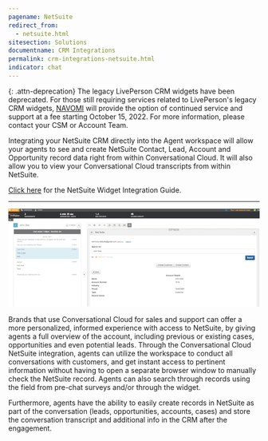 ```yaml
---
pagename: NetSuite
redirect_from:
  - netsuite.html
sitesection: Solutions
documentname: CRM Integrations
permalink: crm-integrations-netsuite.html
indicator: chat
---
```


{: .attn-deprecation}
The legacy LivePerson CRM widgets have been deprecated. For those still requiring services related to LivePerson's legacy CRM widgets, [NAVOMI](https://navomi.com/crm-connect/) will provide the option of continued service and support at a fee starting October 15, 2022. For more information, please contact your CSM or Account Team.

Integrating your NetSuite CRM directly into the Agent workspace will allow your agents to see and create NetSuite Contact, Lead, Account and Opportunity record data right from within Conversational Cloud. It will also allow you to view your Conversational Cloud transcripts from within NetSuite.

<div class="inntertext configlink"><a href="assets/CRM_Widget_Netsuite_Admin_Guide_2019_v2.pdf" target="_blank">Click here</a> for the NetSuite Widget Integration Guide.</div>

<hr class="solutionshr" />

<img src="img/archive/ns1.png" alt="InAppOverview1">

Brands that use Conversational Cloud for sales and support can offer a more personalized, informed experience with access to NetSuite, by giving agents a full overview of the account, including previous or existing cases, opportunities and even potential leads. Through the Conversational Cloud NetSuite integration, agents can utilize the workspace to conduct all conversations with customers, and get instant access to pertinent information without having to open a separate browser window to manually check the NetSuite record. Agents can also search through records using the field from pre-chat surveys and/or through the widget.

Furthermore, agents have the ability to easily create records in NetSuite as part of the conversation (leads, opportunities, accounts, cases) and store the conversation transcript and additional info in the CRM after the engagement.
